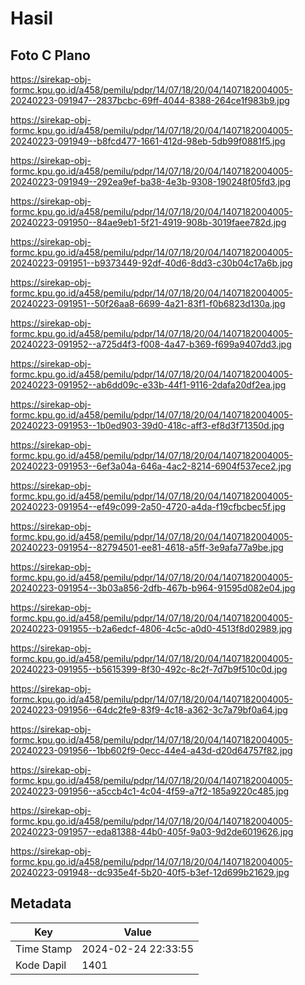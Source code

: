 # Hasil

## Foto C Plano

https://sirekap-obj-formc.kpu.go.id/a458/pemilu/pdpr/14/07/18/20/04/1407182004005-20240223-091947--2837bcbc-69ff-4044-8388-264ce1f983b9.jpg

https://sirekap-obj-formc.kpu.go.id/a458/pemilu/pdpr/14/07/18/20/04/1407182004005-20240223-091949--b8fcd477-1661-412d-98eb-5db99f0881f5.jpg

https://sirekap-obj-formc.kpu.go.id/a458/pemilu/pdpr/14/07/18/20/04/1407182004005-20240223-091949--292ea9ef-ba38-4e3b-9308-190248f05fd3.jpg

https://sirekap-obj-formc.kpu.go.id/a458/pemilu/pdpr/14/07/18/20/04/1407182004005-20240223-091950--84ae9eb1-5f21-4919-908b-3019faee782d.jpg

https://sirekap-obj-formc.kpu.go.id/a458/pemilu/pdpr/14/07/18/20/04/1407182004005-20240223-091951--b9373449-92df-40d6-8dd3-c30b04c17a6b.jpg

https://sirekap-obj-formc.kpu.go.id/a458/pemilu/pdpr/14/07/18/20/04/1407182004005-20240223-091951--50f26aa8-6699-4a21-83f1-f0b6823d130a.jpg

https://sirekap-obj-formc.kpu.go.id/a458/pemilu/pdpr/14/07/18/20/04/1407182004005-20240223-091952--a725d4f3-f008-4a47-b369-f699a9407dd3.jpg

https://sirekap-obj-formc.kpu.go.id/a458/pemilu/pdpr/14/07/18/20/04/1407182004005-20240223-091952--ab6dd09c-e33b-44f1-9116-2dafa20df2ea.jpg

https://sirekap-obj-formc.kpu.go.id/a458/pemilu/pdpr/14/07/18/20/04/1407182004005-20240223-091953--1b0ed903-39d0-418c-aff3-ef8d3f71350d.jpg

https://sirekap-obj-formc.kpu.go.id/a458/pemilu/pdpr/14/07/18/20/04/1407182004005-20240223-091953--6ef3a04a-646a-4ac2-8214-6904f537ece2.jpg

https://sirekap-obj-formc.kpu.go.id/a458/pemilu/pdpr/14/07/18/20/04/1407182004005-20240223-091954--ef49c099-2a50-4720-a4da-f19cfbcbec5f.jpg

https://sirekap-obj-formc.kpu.go.id/a458/pemilu/pdpr/14/07/18/20/04/1407182004005-20240223-091954--82794501-ee81-4618-a5ff-3e9afa77a9be.jpg

https://sirekap-obj-formc.kpu.go.id/a458/pemilu/pdpr/14/07/18/20/04/1407182004005-20240223-091954--3b03a856-2dfb-467b-b964-91595d082e04.jpg

https://sirekap-obj-formc.kpu.go.id/a458/pemilu/pdpr/14/07/18/20/04/1407182004005-20240223-091955--b2a6edcf-4806-4c5c-a0d0-4513f8d02989.jpg

https://sirekap-obj-formc.kpu.go.id/a458/pemilu/pdpr/14/07/18/20/04/1407182004005-20240223-091955--b5615399-8f30-492c-8c2f-7d7b9f510c0d.jpg

https://sirekap-obj-formc.kpu.go.id/a458/pemilu/pdpr/14/07/18/20/04/1407182004005-20240223-091956--64dc2fe9-83f9-4c18-a362-3c7a79bf0a64.jpg

https://sirekap-obj-formc.kpu.go.id/a458/pemilu/pdpr/14/07/18/20/04/1407182004005-20240223-091956--1bb602f9-0ecc-44e4-a43d-d20d64757f82.jpg

https://sirekap-obj-formc.kpu.go.id/a458/pemilu/pdpr/14/07/18/20/04/1407182004005-20240223-091956--a5ccb4c1-4c04-4f59-a7f2-185a9220c485.jpg

https://sirekap-obj-formc.kpu.go.id/a458/pemilu/pdpr/14/07/18/20/04/1407182004005-20240223-091957--eda81388-44b0-405f-9a03-9d2de6019626.jpg

https://sirekap-obj-formc.kpu.go.id/a458/pemilu/pdpr/14/07/18/20/04/1407182004005-20240223-091948--dc935e4f-5b20-40f5-b3ef-12d699b21629.jpg


## Metadata

| Key        | Value               |
| ---------- | ------------------- |
| Time Stamp | 2024-02-24 22:33:55 |
| Kode Dapil | 1401                |



